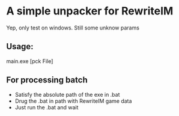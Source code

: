 # A simple unpacker for RewriteIM 
Yep, only test on windows. 
Still some unknow params 
## Usage: 
main.exe [pck File]

## For processing batch
* Satisfy the absolute path of the exe in .bat
* Drug the .bat in path with RewriteIM game data
* Just run the .bat and wait
